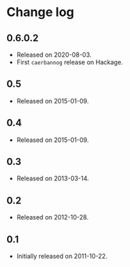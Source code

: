 # Change log

## 0.6.0.2

- Released on 2020-08-03.
- First `caerbannog` release on Hackage.

## 0.5

- Released on 2015-01-09.

## 0.4

- Released on 2015-01-09.

## 0.3

- Released on 2013-03-14.

## 0.2

- Released on 2012-10-28.

## 0.1

- Initially released on 2011-10-22.
